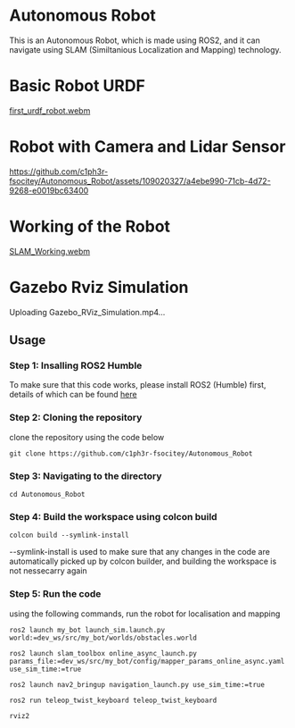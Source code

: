# Autonomous Robot

This is an Autonomous Robot, which is made using ROS2, and it can navigate using SLAM (Similtanious Localization and Mapping) technology.

# Basic Robot URDF

[first_urdf_robot.webm](https://github.com/c1ph3r-fsocitey/Autonomous_Robot/assets/109020327/aed04b55-98ce-4107-984b-bbf5cf0c60bb)

# Robot with Camera and Lidar Sensor

https://github.com/c1ph3r-fsocitey/Autonomous_Robot/assets/109020327/a4ebe990-71cb-4d72-9268-e0019bc63400

# Working of the Robot

[SLAM_Working.webm](https://github.com/c1ph3r-fsocitey/Autonomous_Robot/assets/109020327/e88dada2-21bb-4579-ba1d-a2764fd48572)

# Gazebo Rviz Simulation

Uploading Gazebo_RViz_Simulation.mp4…

## Usage

### Step 1: Insalling ROS2 Humble

To make sure that this code works, please install ROS2 (Humble) first, details of which can be found [here](https://docs.ros.org/en/humble/Installation/Ubuntu-Install-Debians.html)

### Step 2: Cloning the repository
clone the repository using the code below
```
git clone https://github.com/c1ph3r-fsocitey/Autonomous_Robot
```
### Step 3: Navigating to the directory
```
cd Autonomous_Robot
```

### Step 4: Build the workspace using colcon build 
```
colcon build --symlink-install
```
--symlink-install is used to make sure that any changes in the code are automatically picked up by colcon builder, and building the workspace is not nessecarry again

### Step 5: Run the code
using the following commands, run the robot for localisation and mapping
```
ros2 launch my_bot launch_sim.launch.py world:=dev_ws/src/my_bot/worlds/obstacles.world 
```
```
ros2 launch slam_toolbox online_async_launch.py params_file:=dev_ws/src/my_bot/config/mapper_params_online_async.yaml use_sim_time:=true
```
```
ros2 launch nav2_bringup navigation_launch.py use_sim_time:=true
```
```
ros2 run teleop_twist_keyboard teleop_twist_keyboard 
```
```
rviz2
```
